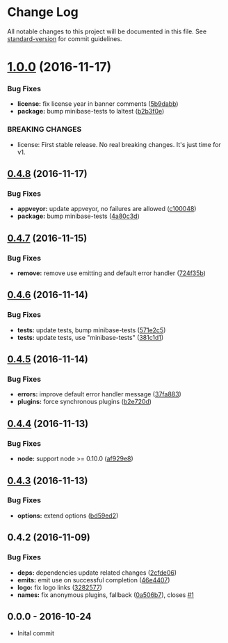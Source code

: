 # Change Log

All notable changes to this project will be documented in this file. See [standard-version](https://github.com/conventional-changelog/standard-version) for commit guidelines.

<a name="1.0.0"></a>
# [1.0.0](https://github.com/node-minibase/minibase/compare/v0.4.8...v1.0.0) (2016-11-17)


### Bug Fixes

* **license:** fix license year in banner comments ([5b9dabb](https://github.com/node-minibase/minibase/commit/5b9dabb))
* **package:** bump minibase-tests to laltest ([b2b3f0e](https://github.com/node-minibase/minibase/commit/b2b3f0e))


### BREAKING CHANGES

* license: First stable release. No real breaking changes. It's just time for v1.



<a name="0.4.8"></a>
## [0.4.8](https://github.com/node-minibase/minibase/compare/v0.4.7...v0.4.8) (2016-11-17)


### Bug Fixes

* **appveyor:** update appveyor, no failures are allowed ([c100048](https://github.com/node-minibase/minibase/commit/c100048))
* **package:** bump minibase-tests ([4a80c3d](https://github.com/node-minibase/minibase/commit/4a80c3d))



<a name="0.4.7"></a>
## [0.4.7](https://github.com/node-minibase/minibase/compare/v0.4.6...v0.4.7) (2016-11-15)


### Bug Fixes

* **remove:** remove use emitting and default error handler ([724f35b](https://github.com/node-minibase/minibase/commit/724f35b))



<a name="0.4.6"></a>
## [0.4.6](https://github.com/node-minibase/minibase/compare/v0.4.5...v0.4.6) (2016-11-14)


### Bug Fixes

* **tests:** update tests, bump minibase-tests ([571e2c5](https://github.com/node-minibase/minibase/commit/571e2c5))
* **tests:** update tests, use "minibase-tests" ([381c1d1](https://github.com/node-minibase/minibase/commit/381c1d1))



<a name="0.4.5"></a>
## [0.4.5](https://github.com/node-minibase/minibase/compare/v0.4.4...v0.4.5) (2016-11-14)


### Bug Fixes

* **errors:** improve default error handler message ([37fa883](https://github.com/node-minibase/minibase/commit/37fa883))
* **plugins:** force synchronous plugins ([b2e720d](https://github.com/node-minibase/minibase/commit/b2e720d))



<a name="0.4.4"></a>
## [0.4.4](https://github.com/node-minibase/minibase/compare/v0.4.3...v0.4.4) (2016-11-13)


### Bug Fixes

* **node:** support node >= 0.10.0 ([af929e8](https://github.com/node-minibase/minibase/commit/af929e8))



<a name="0.4.3"></a>
## [0.4.3](https://github.com/node-minibase/minibase/compare/v0.4.2...v0.4.3) (2016-11-13)


### Bug Fixes

* **options:** extend options ([bd59ed2](https://github.com/node-minibase/minibase/commit/bd59ed2))



<a name="0.4.2"></a>
## 0.4.2 (2016-11-09)


### Bug Fixes

* **deps:** dependencies update related changes ([2cfde06](https://github.com/node-minibase/minibase/commit/2cfde06))
* **emits:** emit use on successful completion ([46e4407](https://github.com/node-minibase/minibase/commit/46e4407))
* **logo:** fix logo links ([3282577](https://github.com/node-minibase/minibase/commit/3282577))
* **names:** fix anonymous plugins, fallback ([0a506b7](https://github.com/node-minibase/minibase/commit/0a506b7)), closes [#1](https://github.com/node-minibase/minibase/issues/1)





## 0.0.0 - 2016-10-24
- Inital commit